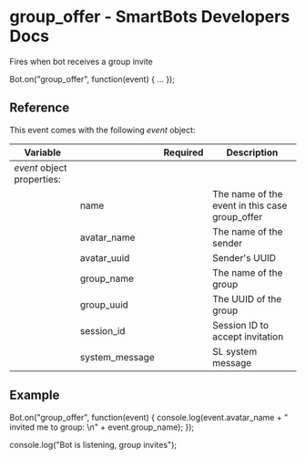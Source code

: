 # group\_offer - SmartBots Developers Docs

Fires when bot receives a group invite

Bot.on("group\_offer", function(event) { ... });

## Reference

This event comes with the following _event_ object:

| Variable |     | Required | Description |
| --- | --- | --- | --- |
| _event_ object properties: |     |     |     |
|     | name |     | The name of the event in this case group\_offer |
|     | avatar\_name |     | The name of the sender |
|     | avatar\_uuid |     | Sender's UUID |
|     | group\_name |     | The name of the group |
|     | group\_uuid |     | The UUID of the group |
|     | session\_id |     | Session ID to accept invitation |
|     | system\_message |     | SL system message |

## Example

Bot.on("group\_offer", function(event) {
	console.log(event.avatar\_name + " invited me to group: \\n" + event.group\_name);
});

console.log("Bot is listening, group invites");
